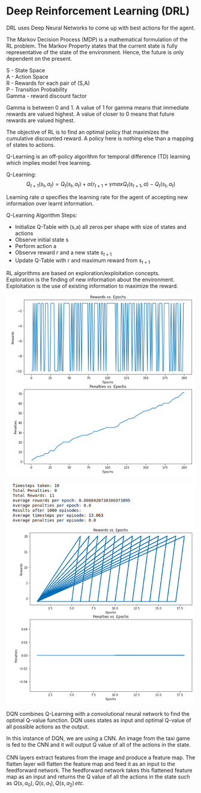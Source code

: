 # Deep Reinforcement Learning (DRL)

DRL uses Deep Neural Networks to come up with best actions for the agent. <br>

The Markov Decision Process (MDP) is a mathematical formulation of the RL problem. The Markov Property states that the current state is fully representative of the state of the environment. Hence, the future is only dependent on the present. <br>

S - State Space <br>
A - Action Space <br> 
R - Rewards for each pair of (S,A) <br>
P - Transition Probability <br>
Gamma - reward discount factor <br>

Gamma is between 0 and 1. A value of 1 for gamma means that immediate rewards are valued highest. A value of closer to 0 means that future rewards are valued highest. <br>

The objective of RL is to find an optimal policy that maximizes the cumulative discounted reward. A policy here is nothing else than a mapping of states to actions. <br>

Q-Learning is an off-policy algorithm for temporal difference (TD) learning which implies model free learning.

Q-Learning: <br>
    $$Q_{t+1}(s_t, a_t) = Q_{t}(s_t, a_t) + \alpha(r_{t+1} + \gamma max Q_{t}(s_{t+1},a) - Q_{t}(s_t, a_t)$$

Learning rate $\alpha$ specifies the learning rate for the agent of accepting new information over learnt information. <br>

Q-Learning Algorithm Steps:
- Initialize Q-Table with (s,a) all zeros per shape with size of states and actions
- Observe initial state s
- Perform action a
- Observe reward r and a new state $s_{t+1}$
- Update Q-Table with r and maximum reward from $s_{t+1}$

RL algorithms are based on exploration/exploitation concepts. <br>
Exploration is the finding of new information about the environment. <br>
Exploitation is the use of existing information to maximize the reward. <br>

![](images/q_learning_rewards_epochs.png)
<br>

![](images/q_learning_eval.png)
<br>

DQN combines Q-Learning with a convolutional neural network to find the optimal Q-value function. DQN uses states as input and optimal Q-value of all possible actions as the output. <br>

In this instance of DQN, we are using a CNN. An image from the taxi game is fed to the CNN and it will output Q value of all of the actions in the state. <br>
<br>
CNN layers extract features from the image and produce a feature map. The flatten layer will flatten the feature map and feed it as an input to the feedforward network. The feedforward network takes this flattened feature map as an input and returns the Q value of all the actions in the state such as $Q(s,a_0),\, Q(s,a_1),\, Q(s,a_2) \, etc$. <br>

